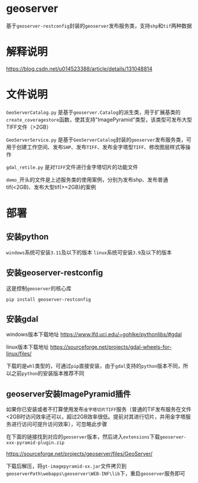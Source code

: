 # geoserver
基于```geoserver-restconfig```封装的```geoserver```发布服务类，支持```shp```和```tif```两种数据
# 解释说明
https://blog.csdn.net/u014523388/article/details/131048814

# 文件说明

```GeoServerCatalog.py``` 是基于```geoserver.Catalog```的派生类，用于扩展基类的```create_coveragestore```函数，使其支持"ImagePyramid"类型，该类型可发布大型TIFF文件（>2GB）

```GeoServerService.py``` 是基于```GeoServerCatalog```封装的```geoserver```发布服务类，可用于创建工作空间、发布```SHP```、发布```TIFF```、发布金字塔型```TIFF```、修改图层样式等操作

```gdal_retile.py```      是对```TIFF```文件进行金字塔切片的功能文件

```demo_```开头的文件是上述服务类的使用案例，分别为发布shp、发布普通tif(<2GB)、发布大型tif(>=2GB)的案例
# 部署

## 安装python
```windows```系统可安装```3.11```及以下的版本
```linux```系统可安装```3.9```及以下的版本

## 安装geoserver-restconfig

这是控制```geoserver```的核心库

```pip install geoserver-restconfig```

## 安装gdal

windows版本下载地址
https://www.lfd.uci.edu/~gohlke/pythonlibs/#gdal

linux版本下载地址
https://sourceforge.net/projects/gdal-wheels-for-linux/files/

下载的是```whl```类型的，可通过```pip```直接安装，由于```gdal```支持的```python```版本不同，所以之前```python```的安装版本推荐不同

## geoserver安装ImagePyramid插件
如果你已安装或者不打算使用发布```金字塔切片TIFF```服务（普通的TIF发布服务在文件<2GB时访问效率还可以，超过2GB效率很低。提前对其进行切片，并用金字塔服务进行访问可提升访问效率），可忽略此步骤

在下面的链接找到对应的```geoserver```版本，然后进入```extensions```下载```geoserver-xxx-pyramid-plugin.zip```

https://sourceforge.net/projects/geoserver/files/GeoServer/

下载后解压，将```gt-imagepyramid-xx.jar```文件拷贝到```geoserverPath\webapps\geoserver\WEB-INF\lib```下，重启```geoserver```服务即可
